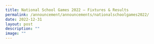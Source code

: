 ```yaml
---
title: National School Games 2022 – Fixtures & Results
permalink: /announcement/announcements/nationalschoolgames2022/
date: 2022-12-31
layout: post
description: ""
image: ""
---
```

